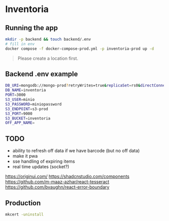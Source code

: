 # Inventoria

## Running the app

```bash
mkdir -p backend && touch backend/.env
# fill in env
docker compose -f docker-compose-prod.yml -p inventoria-prod up -d
```

> Please create a location first.

## Backend .env example

```bash
DB_URI=mongodb://mongo-prod?retryWrites=true&replicaSet=rs0&directConnection=true
DB_NAME=inventoria
PORT=3000
S3_USER=minio
S3_PASSWORD=miniopassword
S3_ENDPOINT=s3-prod
S3_PORT=9000
S3_BUCKET=inventoria
OFF_APP_NAME=
```

## TODO

- ability to refresh off data if we have barcode (but no off data)
- make it pwa
- sse handling of expiring items
- real time updates (socket?)

<https://originui.com/>
<https://shadcnstudio.com/components>
<https://github.com/m-maaz-azhar/react-tesseract>
<https://github.com/bvaughn/react-error-boundary>

## Production

```bash
mkcert -uninstall
```
